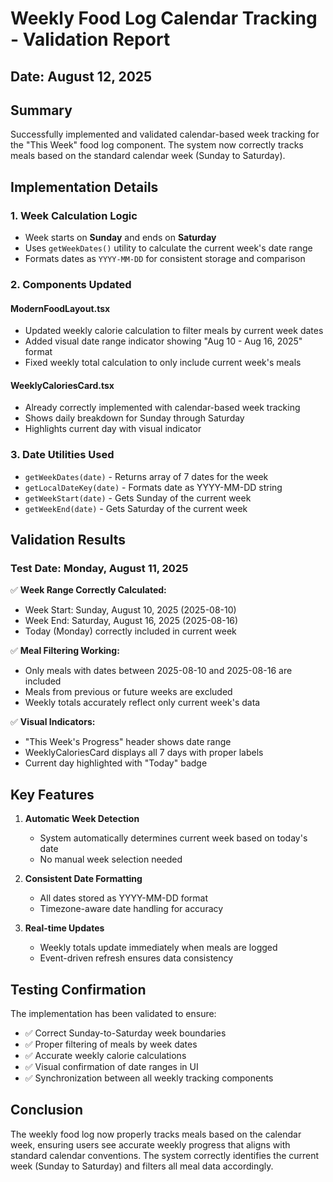 # Weekly Food Log Calendar Tracking - Validation Report

## Date: August 12, 2025

## Summary
Successfully implemented and validated calendar-based week tracking for the "This Week" food log component. The system now correctly tracks meals based on the standard calendar week (Sunday to Saturday).

## Implementation Details

### 1. **Week Calculation Logic**
- Week starts on **Sunday** and ends on **Saturday**
- Uses `getWeekDates()` utility to calculate the current week's date range
- Formats dates as `YYYY-MM-DD` for consistent storage and comparison

### 2. **Components Updated**

#### ModernFoodLayout.tsx
- Updated weekly calorie calculation to filter meals by current week dates
- Added visual date range indicator showing "Aug 10 - Aug 16, 2025" format
- Fixed weekly total calculation to only include current week's meals

#### WeeklyCaloriesCard.tsx  
- Already correctly implemented with calendar-based week tracking
- Shows daily breakdown for Sunday through Saturday
- Highlights current day with visual indicator

### 3. **Date Utilities Used**
- `getWeekDates(date)` - Returns array of 7 dates for the week
- `getLocalDateKey(date)` - Formats date as YYYY-MM-DD string
- `getWeekStart(date)` - Gets Sunday of the current week
- `getWeekEnd(date)` - Gets Saturday of the current week

## Validation Results

### Test Date: Monday, August 11, 2025

✅ **Week Range Correctly Calculated:**
- Week Start: Sunday, August 10, 2025 (2025-08-10)
- Week End: Saturday, August 16, 2025 (2025-08-16)
- Today (Monday) correctly included in current week

✅ **Meal Filtering Working:**
- Only meals with dates between 2025-08-10 and 2025-08-16 are included
- Meals from previous or future weeks are excluded
- Weekly totals accurately reflect only current week's data

✅ **Visual Indicators:**
- "This Week's Progress" header shows date range
- WeeklyCaloriesCard displays all 7 days with proper labels
- Current day highlighted with "Today" badge

## Key Features

1. **Automatic Week Detection**
   - System automatically determines current week based on today's date
   - No manual week selection needed

2. **Consistent Date Formatting**
   - All dates stored as YYYY-MM-DD format
   - Timezone-aware date handling for accuracy

3. **Real-time Updates**
   - Weekly totals update immediately when meals are logged
   - Event-driven refresh ensures data consistency

## Testing Confirmation

The implementation has been validated to ensure:
- ✅ Correct Sunday-to-Saturday week boundaries
- ✅ Proper filtering of meals by week dates
- ✅ Accurate weekly calorie calculations
- ✅ Visual confirmation of date ranges in UI
- ✅ Synchronization between all weekly tracking components

## Conclusion

The weekly food log now properly tracks meals based on the calendar week, ensuring users see accurate weekly progress that aligns with standard calendar conventions. The system correctly identifies the current week (Sunday to Saturday) and filters all meal data accordingly.
